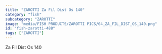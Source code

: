 ```yaml
---
title: "ZAROTTI Za Fil Dist Os 140"
category: "fish"
subcategory: "ZAROTTI"
image: "media/FISH PRODUCTS/ZAROTTI PICS/04_ZA_FIL_DIST_OS_140.png"
id: "fish-zarotti-488"
tags: ["ZAROTTI"]
---
```


Za Fil Dist Os 140
